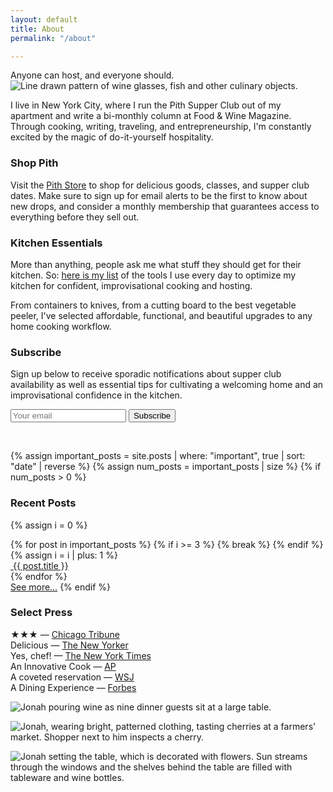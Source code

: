 ```yaml
---
layout: default
title: About
permalink: "/about"

---
```

Anyone can host, and everyone should.
![Line drawn pattern of wine glasses, fish and other culinary objects.]({{site.baseurl}}/images/pith_pattern_thin.jpg)

I live in New York City, where I run the Pith Supper Club out of my apartment and write a bi-monthly column at Food & Wine Magazine. Through cooking, writing, traveling, and entrepreneurship, I'm constantly excited by the magic of do-it-yourself hospitality.

### Shop Pith

Visit the [Pith Store](www.pith.store) to shop for delicious goods, classes, and supper club dates. Make sure to sign up for email alerts to be the first to know about new drops, and consider a monthly membership that guarantees access to everything before they sell out.

### Kitchen Essentials

More than anything, people ask me what stuff they should get for their kitchen. So: [here is my list](https://jonahreider.com/?page=diy&post=2019-08-17-cooking-essentials "What should I get for my kitchen? What are the best tools for a kitchen?") of the tools I use every day to optimize my kitchen for confident, improvisational cooking and hosting.

From containers to knives, from a cutting board to the best vegetable peeler, I've selected affordable, functional, and beautiful upgrades to any home cooking workflow.

### Subscribe

Sign up below to receive sporadic notifications about supper club availability as well as essential tips for cultivating a welcoming home and an improvisational confidence in the kitchen.

<form method="post" action="https://pith.store/contact#contact_form" id="contact_form" accept-charset="UTF-8" id="subscribe-form" target="_blank">
    <input type="hidden" name="form_type" value="customer">
    <input type="hidden" name="utf8" value="✓">
    <input type="hidden" name="contact[tags]" value="newsletter">
    <input type="email" value="" placeholder="Your email" name="contact[email]" id="email" autocorrect="off" autocapitalize="off">
    <input type="submit" name="commit" value="Subscribe" />
</form>
<p class="bottom_space"> </p>

{% assign important_posts = site.posts | where: "important", true | sort: "date" | reverse %}
{% assign num_posts = important_posts | size %}
{% if num_posts > 0 %}

### Recent Posts

{% assign i = 0 %}

<div id="featured-posts">
{% for post in important_posts %}
{% if i >= 3 %}
{% break %}
{% endif %}
{% assign i = i | plus: 1 %}
<div>
<a href="" onclick="jumpToPost('{{ post.url | remove_first: '/'}}'); return false;">
<img src="{{ post.icon }}" alt="">
<span>{{ post.title }}</span>
</a>
</div>
{% endfor %}
</div>
<a href="#diy" onclick="jumpToPost()">See more…</a>
{% endif %}

### Select Press

★★★ — [Chicago Tribune](http://www.chicagotribune.com/dining/restaurants/ct-review-intro-jonah-reider-food-0928-20160924-column.html)  
Delicious — [The New Yorker](http://www.newyorker.com/magazine/2017/05/22/pith-graduates-from-the-dorm)  
Yes, chef! — [The New York Times](https://www.nytimes.com/2017/04/20/style/jonah-reider-pith-supper-club.html)  
An Innovative Cook — [AP](https://www.apnews.com/52519470af634cb6afc1c0a2e6c7d731)  
A coveted reservation — [WSJ](http://www.wsj.com/articles/for-columbia-student-entrepreneur-dorm-restaurant-is-just-the-first-course-1454113319)  
A Dining Experience — [Forbes](https://www.forbes.com/video/5734702032001/#40eac57de450)

![Jonah pouring wine as nine dinner guests sit at a large table.]({{site.baseurl}}/images/supper_club_brooklyn.jpg)

![Jonah, wearing bright, patterned clothing, tasting cherries at a farmers' market. Shopper next to him inspects a cherry.]({{site.baseurl}}/images/fort_green_market.jpg)

![Jonah setting the table, which is decorated with flowers. Sun streams through the windows and the shelves behind the table are filled with tableware and wine bottles.]({{site.baseurl}}/images/pith_manhattan.jpg)
